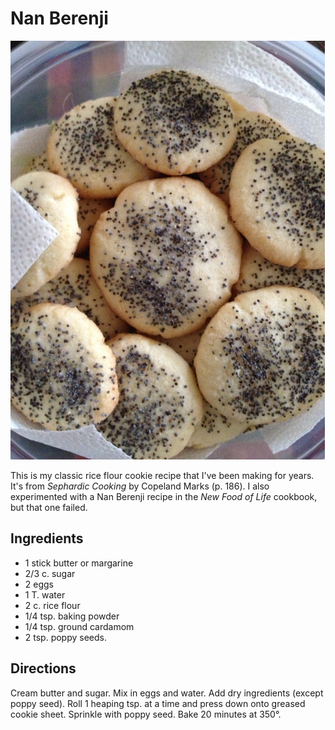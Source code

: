 # Nan Berenji

![Nan berenji](../images/Nan_berenji.jpg)

This is my classic rice flour cookie recipe that I've been making for years. It's from _Sephardic Cooking_ by Copeland Marks (p. 186).  I also experimented with a Nan Berenji recipe in the _New Food of Life_ cookbook, but that one failed.

## Ingredients

* 1 stick butter or margarine
* 2/3 c. sugar
* 2 eggs
* 1 T. water
* 2 c. rice flour
* 1/4 tsp. baking powder
* 1/4 tsp. ground cardamom
* 2 tsp. poppy seeds.

## Directions

Cream butter and sugar. Mix in eggs and water. Add dry ingredients (except poppy seed). Roll 1 heaping tsp. at a time and press down onto greased cookie sheet. Sprinkle with poppy seed. Bake 20 minutes at 350°.
